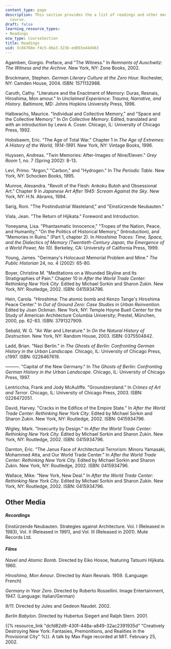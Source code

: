 ```yaml
---
content_type: page
description: This section provides the a list of readings and other media for the
  course.
draft: false
learning_resource_types:
- Readings
ocw_type: CourseSection
title: Readings
uid: 3c04768e-f4c5-d8a3-323b-ed855e44d463
---
```

Agamben, Giorgio. Preface, and "The Witness." In *Remnants of Auschwitz: The Witness and the Archive*. New York, NY: Zone Books, 2002.

Brockmann, Stephen. *German Literary Culture at the Zero Hour.* Rochester, NY: Camden House, 2004. ISBN: 1571132988.

Caruth, Cathy. "Literature and the Enactment of Memory: Duras, Resnais, Hiroshima, Mon amour." In *Unclaimed Experience: Trauma, Narrative, and History*. Baltimore, MD: Johns Hopkins University Press, 1996.

Halbwachs, Maurice. "Individual and Collective Memory," and "Space and the Collective Memory." In *On Collective Memory.* Edited, translated and with an introduction by Lewis A. Coser. Chicago, IL: University of Chicago Press, 1992.

Hobsbawm, Eric. "The Age of Total War." Chapter 1 in *The Age of Extremes: A History of the World, 1914-1991*. New York, NY: Vintage Books, 1996.

Huyssen, Andreas. "Twin Memories: After-Images of Nine/Eleven." *Grey Room* 1, no. 7 (Spring 2002): 8-13.

Levi, Primo. "Argon," "Carbon," and "Hydrogen." In *The Periodic Table*. New York, NY: Schocken Books, 1995.

Munroe, Alexandra. "Revolt of the Flesh: Ankoku Butoh and Obsessional Art." Chapter 9 in *Japanese Art After 1945: Scream Against the Sky*. New York, NY: H.N. Abrams, 1994.

Sarig, Roni. "The Postindustrial Wasteland," and "Einstürzende Neubauten."

Viala, Jean. "The Return of Hijikata." Foreword and Introduction.

Yoneyama, Lisa. "Phantasmatic Innocence," "Tropes of the Nation, Peace, and Humanity," "On the Politics of Historical Memory," (Introduction), and "Memories in Ruins." (Part 1, chapter 2). In *Hiroshima Traces: Time, Space, and the Dialectics of Memory (Twentieth-Century Japan, the Emergence of a World Power, No 10).* Berkeley, CA: University of California Press, 1999.

Young, James. "Germany's Holocaust Memorial Problem and Mine." *The Public Historian* 24, no. 4 (2002): 65-80.

Boyer, Christine M. "Meditations on a Wounded Skyline and Its Stratigraphies of Pain." Chapter 10 in *After the World Trade Center: Rethinking New York City*. Edited by Michael Sorkin and Sharon Zukin. New York, NY: Routledge, 2002. ISBN: 0415934796.

Hein, Carola. "Hiroshima: The atomic bomb and Kenzo Tange's Hiroshima Peace Center." In *Out of Ground Zero: Case Studies in Urban Reinvention.* Edited by Joan Ockman. New York, NY: Temple Hoyne Buell Center for the Study of American Architecture Columbia University; Prestel, München, 2000, pp. 62-83. ISBN: 3791327909.

Sebald, W. G. "Air War and Literature." In *On the Natural History of Destruction.* New York, NY: Random House, 2003. ISBN: 0375504842.

Ladd, Brian. "Nazi Berlin." in *The Ghosts of Berlin: Confronting German History in the Urban Landscape.* Chicago, IL: University of Chicago Press, c1997. ISBN: 0226467619.

———. "Capital of the New Germany." In *The Ghosts of Berlin: Confronting German History in the Urban Landscape.* Chicago, IL: University of Chicago Press, 1997.

Lentricchia, Frank and Jody McAuliffe. "Groundzeroland." In *Crimes of Art and Terror*. Chicago, IL: University of Chicago Press, 2003. ISBN: 0226472051.

David, Harvey. "Cracks in the Edifice of the Empire State." In *After the World Trade Center: Rethinking New York City*. Edited by Michael Sorkin and Sharon Zukin. New York, NY: Routledge, 2002. ISBN: 0415934796.

Wigley, Mark. "Insecurity by Design." In *After the World Trade Center: Rethinking New York City.* Edited by Michael Sorkin and Sharon Zukin. New York, NY: Routledge, 2002. ISBN: 0415934796.

Darnton, Eric. "The Janus Face of Architectural Terrorism: Minoru Yamasaki, Mohammed Atta, and Our World Trade Center." In *After the World Trade Center: Rethinking New York City.* Edited by Michael Sorkin and Sharon Zukin. New York, NY: Routledge, 2002. ISBN: 0415934796.

Wallace, Mike. "New York, New Deal." In *After the World Trade Center: Rethinking New York City*. Edited by Michael Sorkin and Sharon Zukin. New York, NY: Routledge, 2002. ISBN: 0415934796.

## Other Media

#### *Recordings*

Einstürzende Neubauten. Strategies against Architecture. Vol. I (Released in 1983), Vol. II (Released in 1991), and Vol. III (Released in 2001). Mute Records Ltd.

#### *Films*

*Navel and Atomic Bomb*. Directed by Eiko Hosoe, featuring Tatsumi Hijikata. 1960.

*Hiroshima, Mon Amour*. Directed by Alain Resnais. 1959. (Language: French)

*Germany in Year Zero*. Directed by Roberto Rossellini. Image Entertainment, 1947. (Language: Italian/German)

*9/11*. Directed by Jules and Gedeon Naudet. 2002.

*Berlin Babylon*. Directed by Hubertus Siegert and Ralph Stern. 2001.

{{% resource_link "dcfd82d9-430f-448a-a849-32ac2391935d" "Creatively Destroying New York: Fantasies, Premonitions, and Realities in the Provisional City" %}}. A talk by Max Page recorded at MIT. February 25, 2002.